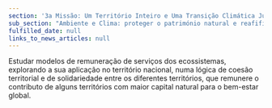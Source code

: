 ```yaml
---
section: '3a Missão: Um Território Inteiro e Uma Transição Climática Justa'
sub_section: "Ambiente e Clima: proteger o património natural e reafifirmar a liderança na redução de emissões"
fulfilled_date: null
links_to_news_articles: null
---
```


Estudar modelos de remuneração de serviços dos ecossistemas, explorando a sua aplicação no território nacional, numa lógica de coesão territorial e de solidariedade entre os diferentes territórios, que remunere o contributo de alguns territórios com maior capital natural para o bem-estar global.
